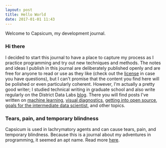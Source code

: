 ```yaml
---
layout: post
title: Hello World
date: 2017-01-01 11:43
---
```


Welcome to Capsicum, my development journal.

### Hi there

I decided to start this journal to have a place to capture my process as I practice programming and try out new techniques and methods. The notes and ideas I publish in this journal are deliberately published openly and are free for anyone to read or use as they like (check out the [license](https://raw.githubusercontent.com/rebeccabilbro/rebeccabilbro.github.io/master/LICENSE) in case you have questions), but I can't promise that the content you find here will be polished or even particularly coherent. However, I'm actually a pretty good writer; I studied technical writing in graduate school and also write regularly on the District Data Labs [blog](http://blog.districtdatalabs.com). There you will find posts I've written on [machine learning](http://blog.districtdatalabs.com/an-introduction-to-machine-learning-with-python), [visual diagnostics](http://blog.districtdatalabs.com/visual-diagnostics-for-more-informed-machine-learning-part-1), [getting into open source](http://blog.districtdatalabs.com/getting-started-in-open-source), [goals for the intermediate data scientist](http://blog.districtdatalabs.com/ten-things-to-try-in-2017), and other topics.

### Tears, pain, and temporary blindness

Capsicum is used in lachrymatory agents and can cause tears, pain, and temporary blindness. Because this is a journal about my adventures in programming, it seemed an apt name. Read more [here](https://rebeccabilbro.github.io/about/).
